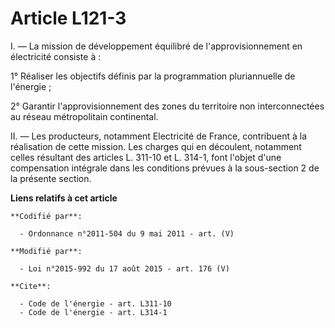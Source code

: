 # Article L121-3

I. ― La mission de développement équilibré de l'approvisionnement en électricité consiste à :

1° Réaliser les objectifs définis par la programmation pluriannuelle de l'énergie ; 

2° Garantir l'approvisionnement des zones du territoire non interconnectées au réseau métropolitain continental. 

II. ― Les producteurs, notamment Electricité de France, contribuent à la réalisation de cette mission. Les charges qui en
découlent, notamment celles résultant des articles L. 311-10 et L. 314-1, font l'objet d'une compensation intégrale dans les
conditions prévues à la sous-section 2 de la présente section.

**Liens relatifs à cet article**

	**Codifié par**:

	  - Ordonnance n°2011-504 du 9 mai 2011 - art. (V)

	**Modifié par**:

	  - Loi n°2015-992 du 17 août 2015 - art. 176 (V)

	**Cite**:

	  - Code de l'énergie - art. L311-10
	  - Code de l'énergie - art. L314-1
